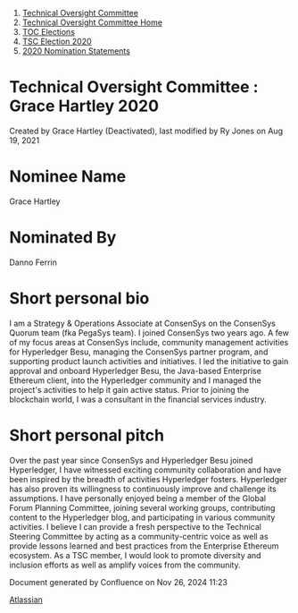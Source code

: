 1. [Technical Oversight Committee](index.html)
2. [Technical Oversight Committee Home](Technical-Oversight-Committee-Home_21430274.html)
3. [TOC Elections](TOC-Elections_21448771.html)
4. [TSC Election 2020](TSC-Election-2020_21434260.html)
5. [2020 Nomination Statements](2020-Nomination-Statements_21451712.html)

# Technical Oversight Committee : Grace Hartley 2020

Created by Grace Hartley (Deactivated), last modified by Ry Jones on Aug 19, 2021

# Nominee Name

Grace Hartley

# Nominated By

Danno Ferrin

# Short personal bio

I am a Strategy &amp; Operations Associate at ConsenSys on the ConsenSys Quorum team (fka PegaSys team). I joined ConsenSys two years ago. A few of my focus areas at ConsenSys include, community management activities for Hyperledger Besu, managing the ConsenSys partner program, and supporting product launch activities and initiatives. I led the initiative to gain approval and onboard Hyperledger Besu, the Java-based Enterprise Ethereum client, into the Hyperledger community and I managed the project's activities to help it gain active status. Prior to joining the blockchain world, I was a consultant in the financial services industry.

# Short personal pitch

Over the past year since ConsenSys and Hyperledger Besu joined Hyperledger, I have witnessed exciting community collaboration and have been inspired by the breadth of activities Hyperledger fosters. Hyperledger has also proven its willingness to continuously improve and challenge its assumptions. I have personally enjoyed being a member of the Global Forum Planning Committee, joining several working groups, contributing content to the Hyperledger blog, and participating in various community activities. I believe I can provide a fresh perspective to the Technical Steering Committee by acting as a community-centric voice as well as provide lessons learned and best practices from the Enterprise Ethereum ecosystem. As a TSC member, I would look to promote diversity and inclusion efforts as well as amplify voices from the community.

Document generated by Confluence on Nov 26, 2024 11:23

[Atlassian](http://www.atlassian.com/)
